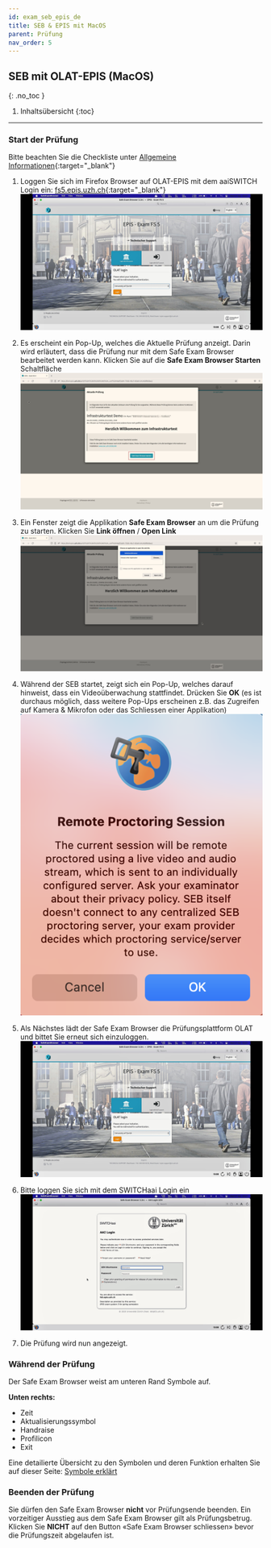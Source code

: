 ```yaml
---
id: exam_seb_epis_de
title: SEB & EPIS mit MacOS
parent: Prüfung
nav_order: 5
---
```


## SEB mit OLAT-EPIS (MacOS)
{: .no_toc }

1. Inhaltsübersicht
{:toc}

---

### Start der Prüfung

Bitte beachten Sie die Checkliste unter [Allgemeine Informationen](https://uzh-oec.github.io/seb/exam_general_de.html){:target="_blank"}

1. Loggen Sie sich im Firefox Browser auf OLAT-EPIS mit dem aaiSWITCH Login ein: [fs5.epis.uzh.ch](fs5.epis.uzh.ch){:target="_blank"}
[![SEB-OLAT-Login](assets/SEB_Olat_Login.png)](assets/SEB_Olat_Login.png)

1. Es erscheint ein Pop-Up, welches die Aktuelle Prüfung anzeigt. Darin wird erläutert, dass die Prüfung nur mit dem Safe Exam Browser bearbeitet werden kann. Klicken Sie auf die **Safe Exam Browser Starten** Schaltfläche
[![SEB-Epis-start-Mac](assets/SEB_Epis_openbrowser.jpg)](assets/SEB_Epis_openbrowser.jpg)

1. Ein Fenster zeigt die Applikation **Safe Exam Browser** an um die Prüfung zu starten. Klicken Sie **Link öffnen** / **Open Link**
[![SEB-Epis-Popup-Mac](assets/SEB_Epis_popup_mac.png)](assets/SEB_Epis_popup_mac.png)

1. Während der SEB startet, zeigt sich ein Pop-Up, welches darauf hinweist, dass ein Videoüberwachung stattfindet. Drücken Sie **OK**  (es ist durchaus möglich, dass weitere Pop-Ups erscheinen z.B. das Zugreifen auf Kamera & Mikrofon oder das Schliessen einer Applikation)
[![SEB-Epis-startSEB-Mac](assets/SEB_Epis_remoteproctoring_mac.png)](assets/SEB_Epis_remoteproctoring_mac.png)

1. Als Nächstes lädt der Safe Exam Browser die Prüfungsplattform OLAT und bittet Sie erneut sich einzuloggen. 
[![SEB-Epis-LoginOlatSEB-Mac](assets/SEB_Epis_LoginOlatSEB_mac.jpg)](assets/SEB_Epis_LoginOlatSEB_mac.jpg)

1. Bitte loggen Sie sich mit dem SWITCHaai Login ein
[![SEB-Epis-LoginOlatSEBAAI-Mac](assets/SEB_Epis_LoginOlatSEBAAI_mac.jpg)](assets/SEB_Epis_LoginOlatSEBAAI_mac.jpg)

1.  Die Prüfung wird nun angezeigt.


### Während der Prüfung

Der Safe Exam Browser weist am unteren Rand Symbole auf.

**Unten rechts:**
* Zeit
* Aktualisierungssymbol
* Handraise
* Profilicon
* Exit

Eine detailierte Übersicht zu den Symbolen und deren Funktion erhalten Sie auf dieser Seite:
[Symbole erklärt](./icons_explained.md)

### Beenden der Prüfung

Sie dürfen den Safe Exam Browser **nicht** vor Prüfungsende beenden. Ein vorzeitiger Ausstieg aus dem Safe Exam Browser gilt als Prüfungsbetrug. Klicken Sie **NICHT** auf den Button «Safe Exam Browser schliessen» bevor die Prüfungszeit abgelaufen ist.

